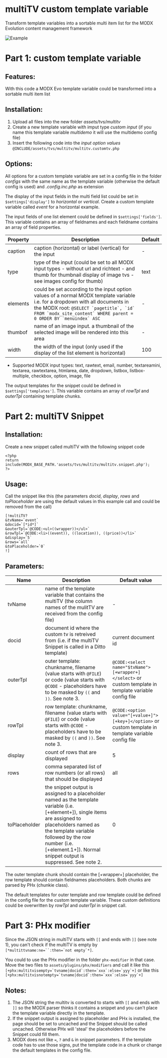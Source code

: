 multiTV custom template variable
================================================================================

Transform template variables into a sortable multi item list for the MODX Evolution content management framework

![Example](/Jako/multiTV/blob/master/multitv.screenshot.png?raw=true)

Part 1: custom template variable
================================================================================

Features:
--------------------------------------------------------------------------------
With this code a MODX Evo template variable could be transformed into a sortable multi item list
  
Installation:
--------------------------------------------------------------------------------
1. Upload all files into the new folder *assets/tvs/multitv*
2. Create a new template variable with imput type *custom input* (if you name 
this template variable *multidemo* it will use the multidemo config file)
3. Insert the following code into the *input option values* 
`@INCLUDE/assets/tvs/multitv/multitv.customtv.php`

Options:
--------------------------------------------------------------------------------
All options for a custom template variable are set in a config file in the folder *configs* with the same name as the template variable (otherwise the default config is used) and *.config.inc.php* as extension

The display of the input fields in the multi field list could be set in `$settings['display']` to *horizontal* or *vertical*. Create a custom template variable called *event* for a horizontal example.

The input fields of one list element could be defined in `$settings['fields']`. This variable contains an array of fieldnames and each fieldname contains an array of field properties.

Property | Description | Default
---- | ----------- | -------
caption | caption (horizontal) or label (vertical) for the input | -
type | type of the input (could be set to all MODX input types - without url and richtext - and thumb for thumbnail display of image tvs - see images config for thumb) | text
elements | could be set according to the input option values of a normal MODX template variable i.e. for a dropdown with all documents in the MODX root: ``@SELECT `pagetitle`, `id` FROM `modx_site_content` WHERE parent = 0 ORDER BY `menuindex` ASC`` | -
thumbof | name of an image input. a thumbnail of the selected image will be rendered into this area | -
width | the width of the input (only used if the display of the list element is horizontal) | 100

* Supported MODX input types: text, rawtext, email, number, textareamini, textarea, rawtextarea, htmlarea, date, dropdown, listbox, listbox-multiple, checkbox, option, image, file

The output templates for the snippet could be defined in `$settings['templates']`. This variable contains an array of *rowTpl* and *outerTpl* containing template chunks.

Part 2: multiTV Snippet
================================================================================

Installation:
--------------------------------------------------------------------------------
Create a new snippet called multiTV with the following snippet code

    <?php
    return include(MODX_BASE_PATH.'assets/tvs/multitv/multitv.snippet.php');
    ?>

Usage:
--------------------------------------------------------------------------------
Call the snippet like this (the parameters *docid*, *display*, *rows* and *toPlaceholder* are using the default values in this example call and could be removed from the call)

    [!multiTV?
    &tvName=`event`
    &docid=`[*id*]`
    &outerTpl=`@CODE:<ul>((wrapper))</ul>`
    &rowTpl=`@CODE:<li>((event)), ((location)), ((price))</li>`
    &display=`5`
    &rows=`all`
    &toPlaceholder=`0`
    !]

Parameters:
--------------------------------------------------------------------------------

Name | Description | Default value
---- | ----------- | -------------
tvName | name of the template variable that contains the multiTV (the column names of the mulitTV are received from the config file) | -
docid | document id where the custom tv is retreived from (i.e. if the multiTV Snippet is called in a Ditto template) | current document id
outerTpl | outer template: chunkname, filename (value starts with `@FILE`) or code (value starts with `@CODE` - placeholders have to be masked by `((` and `))`. See note 3. | `@CODE:<select name="$tvName">[+wrapper+]</select>` or custom template in template variable config file
rowTpl | row template: chunkname, filename (value starts with `@FILE`) or code (value starts with `@CODE` - placeholders have to be masked by `((` and `))`. See note 3. | `@CODE:<option value="[+value+]">[+key+]</option>` or custom template in template variable config file
display | count of rows that are displayed | 5
rows | comma separated list of row numbers (or all rows) that should be displayed | all
toPlaceholder | the snippet output is assigned to a placeholder named as the template variable (i.e. [+element+]), single items are assigned to placeholders named as the template variable followed by the row number (i.e. [+element.1+]). Normal snippet output is suppressed. See note 2. | 0

The outer template chunk should contain the [+wrapper+] placeholder, the row template should contain fieldnames placeholders. Both chunks are parsed by PHx (chunkie class).

The default templates for outer template and row template could be defined in the config file for the custom template variable. These custom definitions could be overwritten by *rowTpl* and *outerTpl* in snippet call.

Part 3: PHx modifier
================================================================================
Since the JSON string in multiTV starts with `[[` and ends with `]]` (see note 1), you can't check if the multiTV is empty by ```[*multittvname:ne=``:then=`not empty`*]```. 

You could to use the PHx modifier in the folder `phx-modifier` in that case. Move the two files to `assets/plugins/phx/modifiers` and call it like this ``[+phx:multitvisempty=`tvname|docid`:then=`xxx`:else=`yyy`+]`` or like this ``[+phx:multitvisnotempty=`tvname|docid`:then=`xxx`:else=`yyy`+]``

Notes:
--------------------------------------------------------------------------------
1. The JSON string the multitv is converted to starts with `[[` and ends with `]]` so the MODX parser thinks it contains a snippet and you can't place the template variable directly in the template.
2. If the snippet output is assigned to placeholder and PHx is installed, the page should be set to uncached and the Snippet should be called uncached. Otherwise PHx will 'steal' the placeholders before the Snippet could fill them.
3. MODX does not like `=`, `?` and `&` in snippet parameters. If the template code has to use those signs, put the template code in a chunk or change the default templates in the config file.